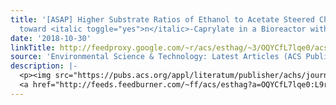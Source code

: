 ```yaml
---
title: '[ASAP] Higher Substrate Ratios of Ethanol to Acetate Steered Chain Elongation
  toward <italic toggle="yes">n</italic>-Caprylate in a Bioreactor with Product Extraction'
date: '2018-10-30'
linkTitle: http://feedproxy.google.com/~r/acs/esthag/~3/OQYCfL7lqe0/acs.est.8b03856
source: 'Environmental Science & Technology: Latest Articles (ACS Publications)'
description: |-
  <p><img src="https://pubs.acs.org/appl/literatum/publisher/achs/journals/content/esthag/0/esthag.ahead-of-print/acs.est.8b03856/20181029/images/medium/es-2018-03856j_0004.gif" alt="TOC Graphic"/></p><div><cite>Environmental Science & Technology</cite></div><div>DOI: 10.1021/acs.est.8b03856</div><div class="feedflare">
  <a href="http://feeds.feedburner.com/~ff/acs/esthag?a=OQYCfL7lqe0:L9rjJL4o7PA:yIl2AUoC8zA"><img src="http://feeds.feedburner.com/~ff/acs/esthag?d=yIl2AUoC8zA" border="0"></img></a>
---
```

